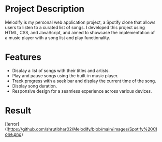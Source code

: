 # Project Description

Melodify is my personal web application project, a Spotify clone that allows users to listen to a curated list of songs. I developed this project using HTML, CSS, and JavaScript, and aimed to showcase the implementation of a music player with a song list and play functionality.

# Features
- Display a list of songs with their titles and artists.
- Play and pause songs using the built-in music player.
- Track progress with a seek bar and display the current time of the song.
- Display song duration.
- Responsive design for a seamless experience across various devices.

# Result
[!error] (!https://github.com/shrutibhar02/Melodify/blob/main/images/Spotify%20Clone.png)
